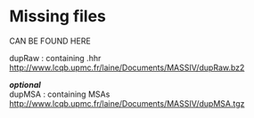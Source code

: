 # Missing files

CAN BE FOUND HERE

dupRaw : containing .hhr <br />
http://www.lcqb.upmc.fr/laine/Documents/MASSIV/dupRaw.bz2

***optional*** <br />
dupMSA : containing MSAs <br />
http://www.lcqb.upmc.fr/laine/Documents/MASSIV/dupMSA.tgz

